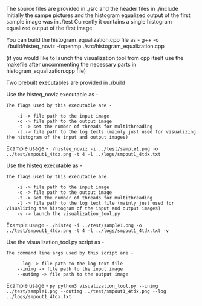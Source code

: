 The source files are provided in ./src and the header files in ./include 
Initially the sampe pictures and the histogram equalized output of the first sample image was in ./test 
Currently it contains a single histogram equalized output of the first image

You can build the histogram_equalization.cpp file as -  g++ -o ./build/histeq_noviz -fopenmp ./src/histogram_equalization.cpp

(if you would like to launch the visualization tool from cpp itself use the makefile after uncommenting the necessary parts in histogram_equalization.cpp file)

Two prebuilt executables are provided in ./build 

Use the histeq_noviz executable as - 

    The flags used by this executable are - 

        -i -> file path to the input image 
        -o -> file path to the output image
        -t -> set the number of threads for multithreading
        -l -> file path to the log texts (mainly just used for visualizing the histogram of the input and output images)

Example usage - ```./histeq_noviz -i ../test/sample1.png -o ../test/smpout1_4tdx.png -t 4 -l ../logs/smpout1_4tdx.txt```

Use the histeq executable as - 

    The flags used by this executable are 

        -i -> file path to the input image 
        -o -> file path to the output image
        -t -> set the number of threads for multithreading
        -l -> file path to the log text file (mainly just used for visualizing the histogram of the input and output images)
        -v -> launch the visualization_tool.py 

Example usage - ```./histeq -i ../test/sample1.png -o ../test/smpout1_4tdx.png -t 4 -l ../logs/smpout1_4tdx.txt -v```

Use the visualization_tool.py script as - 

    The command line args used by this script are - 

        --log -> file path to the log text file
        --inimg -> file path to the input image 
        --outimg -> file path to the output image

Example usage - ```py python3 visualization_tool.py --inimg ../test/sample1.png --outimg ../test/smpout1_4tdx.png --log ../logs/smpout1_4tdx.txt```


